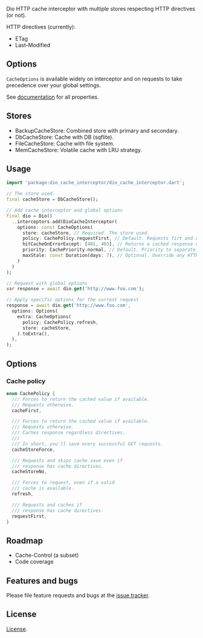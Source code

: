 Dio HTTP cache interceptor with multiple stores respecting HTTP directives (or not).

HTTP directives (currently):
- ETag
- Last-Modified

## Options
`CacheOptions` is available widely on interceptor and on requests to take precedence over your global settings.

See [documentation](https://pub.dev/documentation/dio_cache_interceptor/latest/dio_cache_interceptor/dio_cache_interceptor-library.html) for all properties.

## Stores
- BackupCacheStore: Combined store with primary and secondary.
- DbCacheStore: Cache with DB (sqflite).
- FileCacheStore: Cache with file system.
- MemCacheStore: Volatile cache with LRU strategy.

## Usage

```dart
import 'package:dio_cache_interceptor/dio_cache_interceptor.dart';

// The store used.
final cacheStore = DbCacheStore();

// Add cache interceptor and global options
final dio = Dio()
  ..interceptors.add(DioCacheInterceptor(
    options: const CacheOptions(
      store: cacheStore, // Required. The store used.
      policy: CachePolicy.requestFirst, // Default. Requests firt and caches response.
      hitCacheOnErrorExcept: [401, 403], // Returns a cached response on error if available but for statuses 401 & 403.
      priority: CachePriority.normal, // Default. Priority to separate cache entries.
      maxStale: const Duration(days: 7), // Optional. Override any HTTP directive to delete entry past this duration.
    )
  )
);

// Request with global options
var response = await dio.get('http://www.foo.com');

// Apply specific options for the current request
response = await dio.get('http://www.foo.com',
  options: Options(
    extra: CacheOptions(
      policy: CachePolicy.refresh,
      store: cacheStore,
    ).toExtra(),
  ),
);
```

## Options
### Cache policy
```dart
enum CachePolicy {
  /// Forces to return the cached value if available.
  /// Requests otherwise.
  cacheFirst,

  /// Forces to return the cached value if available.
  /// Requests otherwise.
  /// Caches response regardless directives.
  ///
  /// In short, you'll save every successful GET requests.
  cacheStoreForce,

  /// Requests and skips cache save even if
  /// response has cache directives.
  cacheStoreNo,

  /// Forces to request, even if a valid
  /// cache is available.
  refresh,

  /// Requests and caches if
  /// response has cache directives.
  requestFirst,
}
```

## Roadmap
- Cache-Control (a subset)
- Code coverage

## Features and bugs

Please file feature requests and bugs at the [issue tracker][tracker].

[tracker]: https://github.com/llfbandit/dio_cache_interceptor/issues

## License

[License](https://github.com/llfbandit/dio_cache_interceptor/blob/master/LICENSE).
